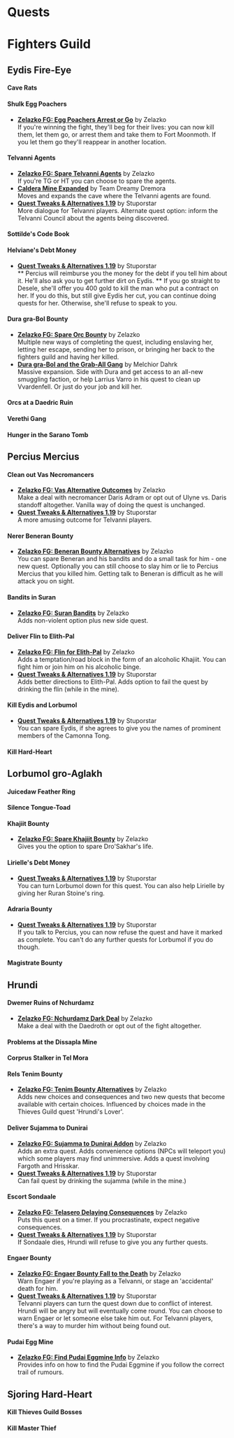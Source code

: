 # Quests

# Fighters Guild
## Eydis Fire-Eye
#### Cave Rats
#### Shulk Egg Poachers
* [**Zelazko FG: Egg Poachers Arrest or Go**](https://www.nexusmods.com/morrowind/mods/47355) by Zelazko  
If you're winning the fight, they'll beg for their lives: you can now kill them, let them go, or arrest them and take them to Fort Moonmoth. If you let them go they'll reappear in another location.  
#### Telvanni Agents
* [**Zelazko FG: Spare Telvanni Agents**](https://www.nexusmods.com/morrowind/mods/47186) by Zelazko  
 If you're TG or HT you can choose to spare the agents.
* [**Caldera Mine Expanded**](https://www.nexusmods.com/morrowind/mods/45194) by Team Dreamy Dremora  
Moves and expands the cave where the Telvanni agents are found.  
* [**Quest Tweaks & Alternatives 1.19**](https://www.dropbox.com/s/0ihtlpfrzfhiwxo/QTA_1.19.7z?dl=0) by Stuporstar  
More dialogue for Telvanni players. Alternate quest option: inform the Telvanni Council about the agents being discovered.  
#### Sottilde's Code Book
#### Helviane's Debt Money
* [**Quest Tweaks & Alternatives 1.19**](https://www.dropbox.com/s/0ihtlpfrzfhiwxo/QTA_1.19.7z?dl=0) by Stuporstar  
** Percius will reimburse you the money for the debt if you tell him about it. He'll also ask you to get further dirt on Eydis.
** If you go straight to Desele, she'll offer you 400 gold to kill the man who put a contract on her. If you do this, but still give Eydis her cut, you can continue doing quests for her. Otherwise, she'll refuse to speak to you. 
#### Dura gra-Bol Bounty
* [**Zelazko FG: Spare Orc Bounty**](https://www.nexusmods.com/morrowind/mods/47180) by Zelazko   
Multiple new ways of completing the quest, including enslaving her, letting her escape, sending her to prison, or bringing her back to the fighters guild and having her killed.
* [**Dura gra-Bol and the Grab-All Gang**](https://www.nexusmods.com/morrowind/mods/46772) by Melchior Dahrk  
Massive expansion. Side with Dura and get access to an all-new smuggling faction, or help Larrius Varro in his quest to clean up Vvardenfell. Or just do your job and kill her.
#### Orcs at a Daedric Ruin
#### Verethi Gang
#### Hunger in the Sarano Tomb

## Percius Mercius
#### Clean out Vas Necromancers
* [**Zelazko FG: Vas Alternative Outcomes**](https://www.nexusmods.com/morrowind/mods/47192) by Zelazko  
Make a deal with necromancer Daris Adram or opt out of Ulyne vs. Daris standoff altogether. Vanilla way of doing the quest is unchanged.
* [**Quest Tweaks & Alternatives 1.19**](https://www.dropbox.com/s/0ihtlpfrzfhiwxo/QTA_1.19.7z?dl=0) by Stuporstar  
A more amusing outcome for Telvanni players.
#### Nerer Beneran Bounty
* [**Zelazko FG: Beneran Bounty Alternatives**](https://www.nexusmods.com/morrowind/mods/47196) by Zelazko  
You can spare Beneran and his bandits and do a small task for him - one new quest. Optionally you can still choose to slay him or lie to Percius Mercius that you killed him. Getting talk to Beneran is difficult as he will attack you on sight.
#### Bandits in Suran
* [**Zelazko FG: Suran Bandits**](https://www.nexusmods.com/morrowind/mods/47214) by Zelazko  
Adds non-violent option plus new side quest.
#### Deliver Flin to Elith-Pal
* [**Zelazko FG: Flin for Elith-Pal**](https://www.nexusmods.com/morrowind/mods/47227) by Zelazko  
Adds a temptation/road block in the form of an alcoholic Khajiit. You can fight him or join him on his alcoholic binge.  
* [**Quest Tweaks & Alternatives 1.19**](https://www.dropbox.com/s/0ihtlpfrzfhiwxo/QTA_1.19.7z?dl=0) by Stuporstar  
Adds better directions to Elith-Pal. Adds option to fail the quest by drinking the flin (while in the mine).  
#### Kill Eydis and Lorbumol
* [**Quest Tweaks & Alternatives 1.19**](https://www.dropbox.com/s/0ihtlpfrzfhiwxo/QTA_1.19.7z?dl=0) by Stuporstar  
You can spare Eydis, if she agrees to give you the names of prominent members of the Camonna Tong.  
#### Kill Hard-Heart

## Lorbumol gro-Aglakh
#### Juicedaw Feather Ring
#### Silence Tongue-Toad
#### Khajiit Bounty
* [**Zelazko FG: Spare Khajiit Bounty**](https://www.nexusmods.com/morrowind/mods/47167) by Zelazko  
Gives you the option to spare Dro'Sakhar's life.
#### Lirielle's Debt Money
* [**Quest Tweaks & Alternatives 1.19**](https://www.dropbox.com/s/0ihtlpfrzfhiwxo/QTA_1.19.7z?dl=0) by Stuporstar  
You can turn Lorbumol down for this quest. You can also help Lirielle by giving her Ruran Stoine's ring.  
#### Adraria Bounty
* [**Quest Tweaks & Alternatives 1.19**](https://www.dropbox.com/s/0ihtlpfrzfhiwxo/QTA_1.19.7z?dl=0) by Stuporstar  
If you talk to Percius, you can now refuse the quest and have it marked as complete. You can't do any further quests for Lorbumol if you do though.
#### Magistrate Bounty

## Hrundi
#### Dwemer Ruins of Nchurdamz
* [**Zelazko FG: Nchurdamz Dark Deal**](https://www.nexusmods.com/morrowind/mods/47184) by Zelazko  
Make a deal with the Daedroth or opt out of the fight altogether.
#### Problems at the Dissapla Mine
#### Corprus Stalker in Tel Mora
#### Rels Tenim Bounty
* [**Zelazko FG: Tenim Bounty Alternatives**](https://www.nexusmods.com/morrowind/mods/47261) by Zelazko  
Adds new choices and consequences and two new quests that become available with certain choices. Influenced by choices made in the Thieves Guild quest 'Hrundi's Lover'. 
#### Deliver Sujamma to Dunirai
* [**Zelazko FG: Sujamma to Dunirai Addon**](https://www.nexusmods.com/morrowind/mods/47304) by Zelazko  
Adds an extra quest. Adds convenience options (NPCs will teleport you) which some players may find unimmersive. Adds a quest involving Fargoth and Hrisskar.  
* [**Quest Tweaks & Alternatives 1.19**](https://www.dropbox.com/s/0ihtlpfrzfhiwxo/QTA_1.19.7z?dl=0) by Stuporstar  
Can fail quest by drinking the sujamma (while in the mine.)
#### Escort Sondaale
* [**Zelazko FG: Telasero Delaying Consequences**](https://www.nexusmods.com/morrowind/mods/47310) by Zelazko  
Puts this quest on a timer. If you procrastinate, expect negative consequences.  
* [**Quest Tweaks & Alternatives 1.19**](https://www.dropbox.com/s/0ihtlpfrzfhiwxo/QTA_1.19.7z?dl=0) by Stuporstar  
If Sondaale dies, Hrundi will refuse to give you any further quests.
#### Engaer Bounty
* [**Zelazko FG: Engaer Bounty Fall to the Death**](https://www.nexusmods.com/morrowind/mods/47336) by Zelazko  
Warn Engaer if you're playing as a Telvanni, or stage an 'accidental' death for him.  
* [**Quest Tweaks & Alternatives 1.19**](https://www.dropbox.com/s/0ihtlpfrzfhiwxo/QTA_1.19.7z?dl=0) by Stuporstar  
Telvanni players can turn the quest down due to conflict of interest. Hrundi will be angry but will eventually come round. You can choose to warn Engaer or let someone else take him out. For Telvanni players, there's a way to murder him without being found out.  
#### Pudai Egg Mine
* [**Zelazko FG: Find Pudai Eggmine Info**](https://www.nexusmods.com/morrowind/mods/47337) by Zelazko  
 Provides info on how to find the Pudai Eggmine if you follow the correct trail of rumours. 

## Sjoring Hard-Heart
#### Kill Thieves Guild Bosses
#### Kill Master Thief
